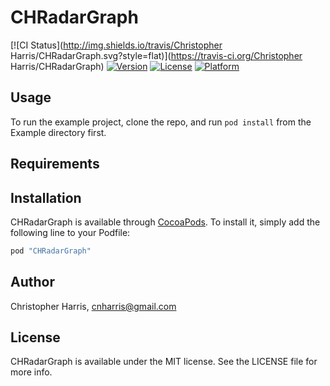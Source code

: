 # CHRadarGraph

[![CI Status](http://img.shields.io/travis/Christopher Harris/CHRadarGraph.svg?style=flat)](https://travis-ci.org/Christopher Harris/CHRadarGraph)
[![Version](https://img.shields.io/cocoapods/v/CHRadarGraph.svg?style=flat)](http://cocoapods.org/pods/CHRadarGraph)
[![License](https://img.shields.io/cocoapods/l/CHRadarGraph.svg?style=flat)](http://cocoapods.org/pods/CHRadarGraph)
[![Platform](https://img.shields.io/cocoapods/p/CHRadarGraph.svg?style=flat)](http://cocoapods.org/pods/CHRadarGraph)

## Usage

To run the example project, clone the repo, and run `pod install` from the Example directory first.

## Requirements

## Installation

CHRadarGraph is available through [CocoaPods](http://cocoapods.org). To install
it, simply add the following line to your Podfile:

```ruby
pod "CHRadarGraph"
```

## Author

Christopher Harris, cnharris@gmail.com

## License

CHRadarGraph is available under the MIT license. See the LICENSE file for more info.
